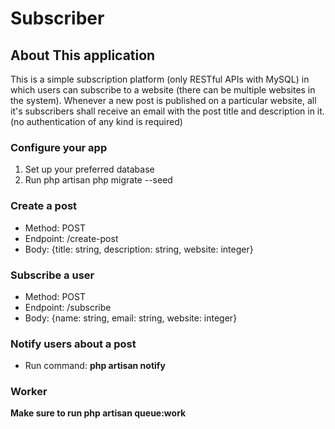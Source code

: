 # Subscriber

## About This application

This is a simple subscription platform (only RESTful APIs with MySQL) in which users can subscribe to a website (there can be multiple websites in the system). Whenever a new post is published on a particular website, all it's subscribers shall receive an email with the post title and description in it. (no authentication of any kind is required)

### Configure your app
1. Set up your preferred database
2. Run php artisan php migrate --seed

### Create a post
* Method: POST
* Endpoint: /create-post
* Body: {title: string, description: string, website: integer}

### Subscribe a user
* Method: POST
* Endpoint: /subscribe
* Body: {name: string, email: string, website: integer}


### Notify users about a post

* Run command: **php artisan notify**

### Worker
**Make sure to run php artisan queue:work**
